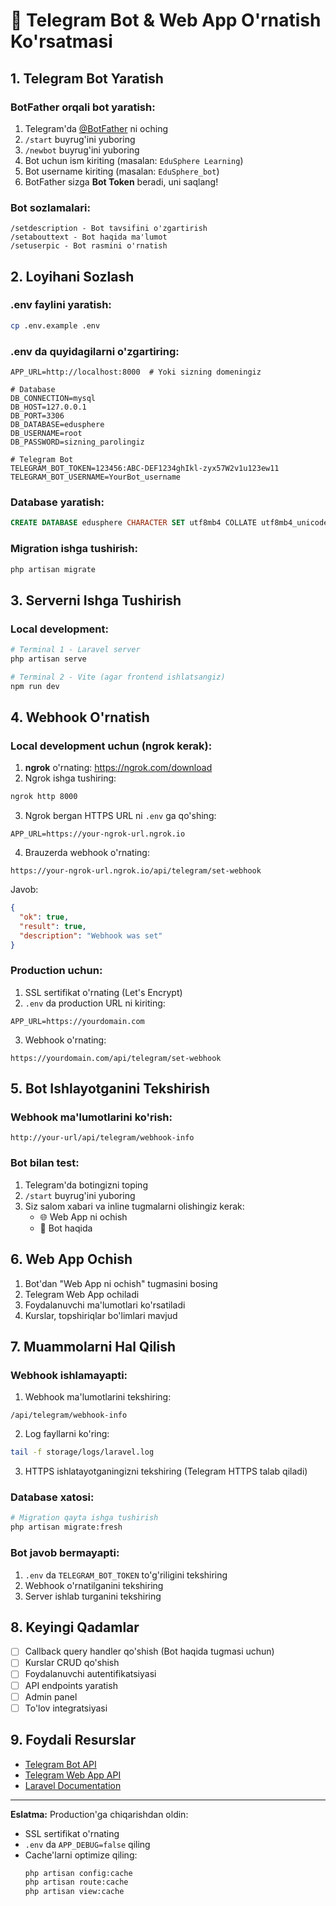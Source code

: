 # 🤖 Telegram Bot & Web App O'rnatish Ko'rsatmasi

## 1. Telegram Bot Yaratish

### BotFather orqali bot yaratish:

1. Telegram'da [@BotFather](https://t.me/botfather) ni oching
2. `/start` buyrug'ini yuboring
3. `/newbot` buyrug'ini yuboring
4. Bot uchun ism kiriting (masalan: `EduSphere Learning`)
5. Bot username kiriting (masalan: `EduSphere_bot`)
6. BotFather sizga **Bot Token** beradi, uni saqlang!

### Bot sozlamalari:

```
/setdescription - Bot tavsifini o'zgartirish
/setabouttext - Bot haqida ma'lumot
/setuserpic - Bot rasmini o'rnatish
```

## 2. Loyihani Sozlash

### .env faylini yaratish:

```bash
cp .env.example .env
```

### .env da quyidagilarni o'zgartiring:

```env
APP_URL=http://localhost:8000  # Yoki sizning domeningiz

# Database
DB_CONNECTION=mysql
DB_HOST=127.0.0.1
DB_PORT=3306
DB_DATABASE=edusphere
DB_USERNAME=root
DB_PASSWORD=sizning_parolingiz

# Telegram Bot
TELEGRAM_BOT_TOKEN=123456:ABC-DEF1234ghIkl-zyx57W2v1u123ew11
TELEGRAM_BOT_USERNAME=YourBot_username
```

### Database yaratish:

```sql
CREATE DATABASE edusphere CHARACTER SET utf8mb4 COLLATE utf8mb4_unicode_ci;
```

### Migration ishga tushirish:

```bash
php artisan migrate
```

## 3. Serverni Ishga Tushirish

### Local development:

```bash
# Terminal 1 - Laravel server
php artisan serve

# Terminal 2 - Vite (agar frontend ishlatsangiz)
npm run dev
```

## 4. Webhook O'rnatish

### Local development uchun (ngrok kerak):

1. **ngrok** o'rnating: https://ngrok.com/download
2. Ngrok ishga tushiring:
```bash
ngrok http 8000
```

3. Ngrok bergan HTTPS URL ni `.env` ga qo'shing:
```env
APP_URL=https://your-ngrok-url.ngrok.io
```

4. Brauzerda webhook o'rnating:
```
https://your-ngrok-url.ngrok.io/api/telegram/set-webhook
```

Javob:
```json
{
  "ok": true,
  "result": true,
  "description": "Webhook was set"
}
```

### Production uchun:

1. SSL sertifikat o'rnating (Let's Encrypt)
2. `.env` da production URL ni kiriting:
```env
APP_URL=https://yourdomain.com
```

3. Webhook o'rnating:
```
https://yourdomain.com/api/telegram/set-webhook
```

## 5. Bot Ishlayotganini Tekshirish

### Webhook ma'lumotlarini ko'rish:

```
http://your-url/api/telegram/webhook-info
```

### Bot bilan test:

1. Telegram'da botingizni toping
2. `/start` buyrug'ini yuboring
3. Siz salom xabari va inline tugmalarni olishingiz kerak:
   - 🌐 Web App ni ochish
   - 🤖 Bot haqida

## 6. Web App Ochish

1. Bot'dan "Web App ni ochish" tugmasini bosing
2. Telegram Web App ochiladi
3. Foydalanuvchi ma'lumotlari ko'rsatiladi
4. Kurslar, topshiriqlar bo'limlari mavjud

## 7. Muammolarni Hal Qilish

### Webhook ishlamayapti:

1. Webhook ma'lumotlarini tekshiring:
```
/api/telegram/webhook-info
```

2. Log fayllarni ko'ring:
```bash
tail -f storage/logs/laravel.log
```

3. HTTPS ishlatayotganingizni tekshiring (Telegram HTTPS talab qiladi)

### Database xatosi:

```bash
# Migration qayta ishga tushirish
php artisan migrate:fresh
```

### Bot javob bermayapti:

1. `.env` da `TELEGRAM_BOT_TOKEN` to'g'riligini tekshiring
2. Webhook o'rnatilganini tekshiring
3. Server ishlab turganini tekshiring

## 8. Keyingi Qadamlar

- [ ] Callback query handler qo'shish (Bot haqida tugmasi uchun)
- [ ] Kurslar CRUD qo'shish
- [ ] Foydalanuvchi autentifikatsiyasi
- [ ] API endpoints yaratish
- [ ] Admin panel
- [ ] To'lov integratsiyasi

## 9. Foydali Resurslar

- [Telegram Bot API](https://core.telegram.org/bots/api)
- [Telegram Web App API](https://core.telegram.org/bots/webapps)
- [Laravel Documentation](https://laravel.com/docs)

---

**Eslatma:** Production'ga chiqarishdan oldin:
- SSL sertifikat o'rnating
- `.env` da `APP_DEBUG=false` qiling
- Cache'larni optimize qiling:
  ```bash
  php artisan config:cache
  php artisan route:cache
  php artisan view:cache
  ```
